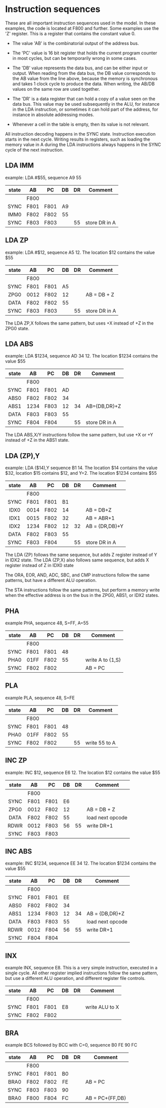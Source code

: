 Instruction sequences
=====================

These are all important instruction sequences used in the model. In these
examples, the code is located at F800 and further. Some examples use the
'Z' register. This is a register that contains the constant value 0.

* The value 'AB' is the combinatorial output of the address bus.

* The 'PC' value is 16 bit register that holds the current program
counter in most cycles, but can be temporarily wrong in some cases.

* The 'DB' value represents the data bus, and can be either input or
output. When reading from the data bus, the DB value corresponds to
the AB value from the line above, because the memory is synchronous and
takes 1 clock cycle to produce the data. When writing, the AB/DB values
on the same row are used together.

* The 'DR' is a data register that can hold a copy of a value seen on the
data bus. This value may be used subsequently in the ALU, for instance
in the LDA instruction, or sometimes it can hold part of the address,
for instance in absolute addressing modes.

* Whenever a cell in the table is empty, then its value is not relevant. 

All instruction decoding happens in the SYNC state. Instruction execution
starts in the next cycle. Writing results in registers, such as loading
the memory value in A during the LDA instructions always happens in the
SYNC cycle of the next instruction.

LDA IMM
-------

example: LDA #$55, sequence A9 55

| state | AB   |  PC  | DB | DR | Comment       |
|:-----:|:----:|:----:|:--:|:--:|---------------|
|       | F800 |      |    |    |               |
| SYNC  | F801 | F801 | A9 |    |               |
| IMM0  | F802 | F802 | 55 |    |               |
| SYNC  | F803 | F803 |    | 55 | store DR in A |


LDA ZP
------
example: LDA #$12, sequence A5 12. The location $12
contains the value $55

| state | AB   |  PC  | DB | DR | Comment       |
|:-----:|:----:|:----:|:--:|:--:|---------------|
|       | F800 |      |    |    |               |
| SYNC  | F801 | F801 | A5 |    |               |
| ZPG0  | 0012 | F802 | 12 |    | AB = DB + Z   |
| DATA  | F802 | F802 | 55 |    |               |
| SYNC  | F803 | F803 |    | 55 | store DR in A |

The LDA ZP,X follows the same pattern, but uses +X instead 
of +Z in the ZPG0 state.

LDA ABS
-------

example: LDA $1234, sequence AD 34 12. The location $1234
contains the value $55

| state | AB   |  PC  | DB | DR | Comment       |
|:-----:|:----:|:----:|:--:|:--:|---------------|
|       | F800 |      |    |    |               |
| SYNC  | F801 | F801 | AD |    |               |
| ABS0  | F802 | F802 | 34 |    |               |
| ABS1  | 1234 | F803 | 12 | 34 | AB={DB,DR}+Z  |
| DATA  | F803 | F803 | 55 |    |               |
| SYNC  | F804 | F804 |    | 55 | store DR in A |

The LDA ABS,X/Y instructions follow the same pattern, but use +X or +Y instead of +Z in the ABS1 state.

LDA (ZP),Y
----------

example: LDA ($14),Y sequence B1 14. The location $14
contains the value $32, location $15 contains $12, and Y=2.
The location $1234 contains $55

| state | AB   |  PC  | DB | DR | Comment        |
|:-----:|:----:|:----:|:--:|:--:|----------------|
|       | F800 |      |    |    |                |
| SYNC  | F801 | F801 | B1 |    |                |
| IDX0  | 0014 | F802 | 14 |    | AB = DB+Z      |
| IDX1  | 0015 | F802 | 32 |    | AB = ABR+1     |
| IDX2  | 1234 | F802 | 12 | 32 | AB = {DR,DB}+Y |
| DATA  | F802 | F803 | 55 |    |                |
| SYNC  | F803 | F804 |    | 55 | store DR in A  | 

The LDA (ZP) follows the same sequence, but adds Z register instead of Y in IDX2 state.
The LDA (ZP,X) also follows same sequence, but adds X register instead of Z in IDX0 state

The ORA, EOR, AND, ADC, SBC, and CMP instructions follow the same patterns, but have a different ALU operation.

The STA instructions follow the same patterns, but perform a memory write when the effective
address is on the bus in the ZPG0, ABS1, or IDX2 states. 

PHA
---
example PHA, sequence 48, S=FF, A=55

| state | AB   |  PC  | DB | DR | Comment        |
|:-----:|:----:|:----:|:--:|:--:|----------------|
|       | F800 |      |    |    |                |
| SYNC  | F801 | F801 | 48 |    |                |
| PHA0  | 01FF | F802 | 55 |    | write A to {1,S}|
| SYNC  | F802 | F802 |    |    | AB = PC        |

PLA
---
example PLA, sequence 48, S=FE

| state | AB   |  PC  | DB | DR | Comment        |
|:-----:|:----:|:----:|:--:|:--:|----------------|
|       | F800 |      |    |    |                |
| SYNC  | F801 | F801 | 48 |    |                |
| PHA0  | 01FF | F802 | 55 |    |                | 
| SYNC  | F802 | F802 |    | 55 | write 55 to A  |

INC ZP
------
example: INC $12, sequence E6 12. The location $12
contains the value $55

| state | AB   |  PC  | DB | DR | Comment          |
|:-----:|:----:|:----:|:--:|:--:|------------------|
|       | F800 |      |    |    |                  |
| SYNC  | F801 | F801 | E6 |    |                  |
| ZPG0  | 0012 | F802 | 12 |    | AB = DB + Z      |
| DATA  | F802 | F802 | 55 |    | load next opcode |
| RDWR  | 0012 | F803 | 56 | 55 | write DR+1       |
| SYNC  | F803 | F803 |    |    |                  |


INC ABS 
------
example: INC $1234, sequence EE 34 12. The location $1234
contains the value $55

| state | AB   |  PC  | DB | DR | Comment          |
|:-----:|:----:|:----:|:--:|:--:|------------------|
|       | F800 |      |    |    |                  |
| SYNC  | F801 | F801 | EE |    |                  |
| ABS0  | F802 | F802 | 34 |    |                  |
| ABS1  | 1234 | F803 | 12 | 34 | AB = {DB,DR}+Z   |
| DATA  | F803 | F803 | 55 |    | load next opcode |
| RDWR  | 0012 | F804 | 56 | 55 | write DR+1       |
| SYNC  | F804 | F804 |    |    |                  |


INX
---
example INX, sequence E8. This is a very simple instruction, executed in a single cycle. 
All other register implied instructions follow the same pattern, but use a different ALU
operation, and different register file controls.

| state | AB   |  PC  | DB | DR | Comment          |
|:-----:|:----:|:----:|:--:|:--:|------------------|
|       | F800 |      |    |    |                  |
| SYNC  | F801 | F801 | E8 |    | write ALU to X   |
| SYNC  | F802 | F802 |    |    |                  |


BRA
---
example BCS followed by BCC with C=0, sequence B0 FE 90 FC

| state | AB   |  PC  | DB | DR | Comment             |
|:-----:|:----:|:----:|:--:|:--:|---------------------|
|       | F800 |      |    |    |                     |
| SYNC  | F801 | F801 | B0 |    |                     | 
| BRA0  | F802 | F802 | FE |    | AB = PC             | 
| SYNC  | F803 | F803 | 90 |    |                     |
| BRA0  | F800 | F804 | FC |    | AB = PC+{FF,DB}     |


